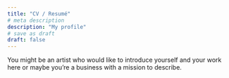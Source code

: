 ```yaml
---
title: "CV / Resumé"
# meta description
description: "My profile"
# save as draft
draft: false
---
```


You might be an artist who would like to introduce yourself and your work here or maybe you&rsquo;re a business with a mission to describe.